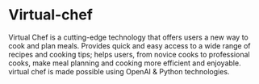 # Virtual-chef
Virtual Chef is a cutting-edge technology that offers users a new way to cook and plan meals. Provides quick and easy access to a wide range of recipes and cooking tips; helps users, from novice cooks to professional cooks, make meal planning and cooking more efficient and enjoyable. virtual chef is made possible using OpenAI &amp; Python technologies.
